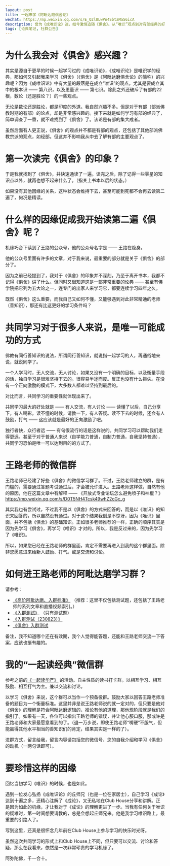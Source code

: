 ```yaml
---
layout: post
title: 一起来学《阿毗达磨俱舍论》
wechat: https://mp.weixin.qq.com/s/E_Q2l8LwPn4SbtaMaS6icA
description: 曾为《成唯识论》迷，如今激情追随《俱舍》。从“唯识”观点到对有部经典的好奇，《俱舍》浅尝即忘，但幸得王路老师微信公众号，唤起再度追寻《俱舍》的决心。“独行者快，众行者远”，共同学习或许是我们的最佳途径。
tags: [论典笔记, 社群公告]
---
```


# 为什么我会对《俱舍》感兴趣？

其实是源自于更早的时候一起学习过的《成唯识论》，《成唯识论》是唯识学的经典，那如何又引起我来学习《俱舍》（《俱舍》是《阿毗达磨俱舍论》的简称）的兴趣呢？因为《成唯识论》中有大量的段落是在成立“唯识”的观点，尤其是要成立其中的根本识 —— 第八识，以及思量识 —— 第七识。除此之外还破斥了有部的22根，数论（还是胜论？）的一些观点。

无论是数论还是胜论，都是印度的外道。我自然兴趣不多。但是对于有部（部派佛教时期的有部）的论点，却是非常感兴趣的。接下来就是如何学习有部的经典了，简单调查了一番，就不难找到了《俱舍》了。该论是有部的集大成者。

虽然后面有人更正说，《俱舍》的观点并不都是有部的观点，还包括了其他部派佛教宗派的观点，如经部。但这并不影响我从中去了解有部的主要观点了。

# 第一次读完《俱舍》的印象？

于是我就找到了《俱舍》，并快速通读了一遍。读完之后，除了记得一些零星的知识点以外，就再也想不起来什么了。（指关上书本以后的状态。）

如果没有其他因缘的关系，这种状态会维持下去，甚至可能到死都不会再去读第二遍了，何况是精读。

# 什么样的因缘促成我开始读第二遍《俱舍》呢？

机缘巧合下读到了王路的公众号，他的公众号名字是 —— 王路在隐身。

他的公众号里面有许多的文章，对于我来说，最重要的部分就是关于《俱舍》的部分了。

因为之前已经提到了，我对于《俱舍》的印象并不深刻，乃至于离开书本，我都不记得《俱舍》讲了什么。但同时又很知道这是一部非常重要的论典 —— 甚至有佛学院把它列为五大论之一，连专门的出家人来学习它，都要连续学习四年之久。

既然《俱舍》这么重要，而我自己又如何不懂，又能够遇到对此非常精通的老师（善知识），那还有比这更好的学习条件吗？

# 共同学习对于很多人来说，是唯一可能成功的方式

佛教有同行善知识的说法，所谓同行善知识，就说指一起学习的人，再通俗地来说，就说同学了。

一个人学习时，无人交流，无人讨论，如果又没有一个明确的目标，以及衡量手段的话，独自学习是很难坚持下去的。很容易半途而废。反正也没有什么损失。在没有一个正向激励的模式下，大多数人都难以坚持到最后的。

对比而言，共同学习的重要性就体现出来了。

共同学习最大的好处就是 —— 有人交流，有人讨论 —— 读懂了以后，自己分享下，有人喝彩。读不懂的时候，请教一下，有人答疑。读不下去的时候，还会有人鼓励，打气 —— 这应该就是最好的正向激励了吧。

独行者快，众行者远 —— 有句很流行的话是这样说的。共同学习可以帮助我们走得更远。甚至于对于普通人来说（自学能力普通，自制力普通，自我坚持普通），共同学习恐怕是唯一可以达到目的的方式了。

# 王路老师的微信群

王路老师已经建了好些《俱舍》的微信学习群了。不过，王路老师建立的群，是有门槛的，需要通过答题考试通过后，才会被允许进入。王路老师这样做，自然有他的原因，他在这篇文章中有解释 —— 《开放式专业论坛怎么避免喷子和神棍？》 https://mp.weixin.qq.com/s/D0T5NH4Tcsk49whZ2cGc_g

其实我也有尝试过，不过我不是以《俱舍》的方式来回答的，而是以《唯识》的知识来回答的，所以自然没有通过。对于这个结果我倒是不惊讶，因为《唯识》里面，并不包括《俱舍》的基础知识。正如很多老师推荐的一样，正确的顺序其实是因为先学习《俱舍》，再学习《唯识》才对的。所以，我是反过来的，因为先学习了《唯识》。

所以，如果您已经在王路老师的群里面，肯定不需要再进入到我的这个群里面。除非您愿意进来给新人鼓励、打气。或是交流和讨论。

# 如何进王路老师的阿毗达磨学习群？

请参考：

* [《高阶阿毗达磨、入群标准》](https://mp.weixin.qq.com/s/wqMfXvIfJo64ajLaUMQxgQ) （推荐：这里不仅包括测试题，还包括了王路老师的系列文章和直播视频索引。）
* [《入群測試》](https://mp.weixin.qq.com/s/cWbq3n7CmgfXnTKRhO1REw) （只有测试题）
* [《入群测试（230823）》](https://mp.weixin.qq.com/s/-kxAlDvr_Cc2KCuDylhckQ) 
* [《俱舍》入群测试](https://mp.weixin.qq.com/s/NeoDlp2xJoHrNdWYJspUYQ) 

备注，我不知道哪个还在有效期，我个人觉得能答题，还能和王路老师交流一下答案，应该也挺有趣的。

# 我的“一起读经典”微信群

参考之前的[《一起读华严》](https://mp.weixin.qq.com/s/exPab92Lk-YvBw9lcWdyiA) 的活动。自主性质的读书打卡群。以相互学习、相互鼓励、相互打气为主。兼以交流和讨论。

以学习《俱舍》来说，这个群可以当作一个预备役群。鼓励大家以回答王路老师准备的题目为一个衡量标准。这里并非是说王路老师说的就一定对的，但只要是他对《俱舍》的理解是符合阿毗达磨逻辑的，推论有他的道理，那他现阶段就是我们的指引了。如果有一天，各位可以指出王路老师的错误，并让他心服口服，那或许是王路老师和大家最愿意看到的了。（退一万步说，即使王路老师“嘴硬”不服气，但能赢得其他水平相当的善知识们的肯定，结果其实是一样的了）。

进群方式，留言给我，留言内容请包括您的微信号，您的自我介绍和学习《俱舍》的动机（一两句话即可）。

# 要珍惜这样的因缘

回忆当初学习《唯识》的时候，也是如此。

遇到一位发心弘扬《成唯识论》的丘师兄（也是一位在家居士），自己学习《成论》达到十遍之多，还精心注解了《成论》，又无私地在Club House分享和讲解。正是因为如此的机缘，才让我对于《成论》的理解更进了一步。当我有任何关于唯识的疑难时，第一时间想要请教的，总是会想起丘师兄来。他是我学习唯识路上，最重要的引路人了。

写到这里，还真是很怀念几年前在Club House上参与学习的快乐时光呀。

虽然这次共同学习的形式上和Club House上不同，但只要可以交流、讨论和答疑，那么在我看来，依然是一次非常珍贵的学习机缘了。


阿弥陀佛，千一合十。

